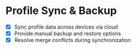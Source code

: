 # Profile Sync & Backup

- [x] Sync profile data across devices via cloud
- [x] Provide manual backup and restore options
- [x] Resolve merge conflicts during synchronization
